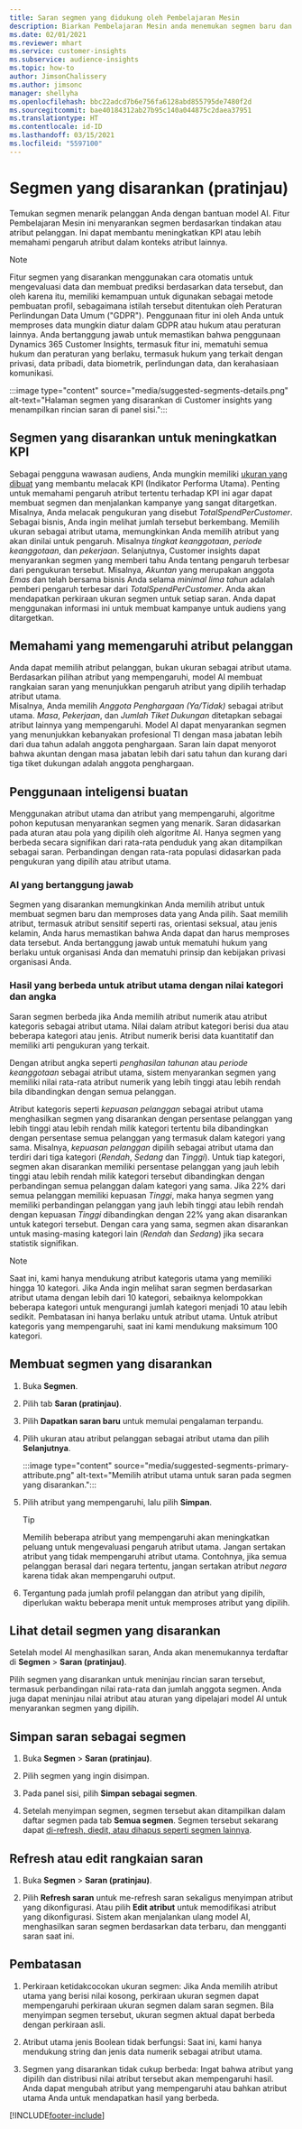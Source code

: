 ```yaml
---
title: Saran segmen yang didukung oleh Pembelajaran Mesin
description: Biarkan Pembelajaran Mesin anda menemukan segmen baru dan menarik berdasarkan atribut pelanggan.
ms.date: 02/01/2021
ms.reviewer: mhart
ms.service: customer-insights
ms.subservice: audience-insights
ms.topic: how-to
author: JimsonChalissery
ms.author: jimsonc
manager: shellyha
ms.openlocfilehash: bbc22adcd7b6e756fa6128abd855795de7480f2d
ms.sourcegitcommit: bae40184312ab27b95c140a044875c2daea37951
ms.translationtype: HT
ms.contentlocale: id-ID
ms.lasthandoff: 03/15/2021
ms.locfileid: "5597100"
---
```

# <a name="suggested-segments-preview"></a>Segmen yang disarankan (pratinjau)

Temukan segmen menarik pelanggan Anda dengan bantuan model AI. Fitur Pembelajaran Mesin ini menyarankan segmen berdasarkan tindakan atau atribut pelanggan. Ini dapat membantu meningkatkan KPI atau lebih memahami pengaruh atribut dalam konteks atribut lainnya. 

> [!NOTE]
> Fitur segmen yang disarankan menggunakan cara otomatis untuk mengevaluasi data dan membuat prediksi berdasarkan data tersebut, dan oleh karena itu, memiliki kemampuan untuk digunakan sebagai metode pembuatan profil, sebagaimana istilah tersebut ditentukan oleh Peraturan Perlindungan Data Umum ("GDPR"). Penggunaan fitur ini oleh Anda untuk memproses data mungkin diatur dalam GDPR atau hukum atau peraturan lainnya. Anda bertanggung jawab untuk memastikan bahwa penggunaan Dynamics 365 Customer Insights, termasuk fitur ini, mematuhi semua hukum dan peraturan yang berlaku, termasuk hukum yang terkait dengan privasi, data pribadi, data biometrik, perlindungan data, dan kerahasiaan komunikasi.

:::image type="content" source="media/suggested-segments-details.png" alt-text="Halaman segmen yang disarankan di Customer insights yang menampilkan rincian saran di panel sisi.":::

## <a name="suggested-segments-to-improve-your-kpis"></a>Segmen yang disarankan untuk meningkatkan KPI

Sebagai pengguna wawasan audiens, Anda mungkin memiliki [ukuran yang dibuat](measures.md) yang membantu melacak KPI (Indikator Performa Utama). Penting untuk memahami pengaruh atribut tertentu terhadap KPI ini agar dapat membuat segmen dan menjalankan kampanye yang sangat ditargetkan.   
Misalnya, Anda melacak pengukuran yang disebut *TotalSpendPerCustomer*. Sebagai bisnis, Anda ingin melihat jumlah tersebut berkembang. Memilih ukuran sebagai atribut utama, memungkinkan Anda memilih atribut yang akan dinilai untuk pengaruh. Misalnya *tingkat keanggotaan*, *periode keanggotaan*, dan *pekerjaan*. Selanjutnya, Customer insights dapat menyarankan segmen yang memberi tahu Anda tentang pengaruh terbesar dari pengukuran tersebut. Misalnya, *Akuntan* yang merupakan anggota *Emas* dan telah bersama bisnis Anda selama *minimal lima tahun* adalah pemberi pengaruh terbesar dari *TotalSpendPerCustomer*. Anda akan mendapatkan perkiraan ukuran segmen untuk setiap saran. Anda dapat menggunakan informasi ini untuk membuat kampanye untuk audiens yang ditargetkan.

## <a name="understand-what-influences-a-customer-attribute"></a>Memahami yang memengaruhi atribut pelanggan

Anda dapat memilih atribut pelanggan, bukan ukuran sebagai atribut utama. Berdasarkan pilihan atribut yang mempengaruhi, model AI membuat rangkaian saran yang menunjukkan pengaruh atribut yang dipilih terhadap atribut utama.   
Misalnya, Anda memilih *Anggota Penghargaan (Ya/Tidak)* sebagai atribut utama. *Masa*, *Pekerjaan*, dan *Jumlah Tiket Dukungan* ditetapkan sebagai atribut lainnya yang mempengaruhi. Model AI dapat menyarankan segmen yang menunjukkan kebanyakan profesional TI dengan masa jabatan lebih dari dua tahun adalah anggota penghargaan. Saran lain dapat menyorot bahwa akuntan dengan masa jabatan lebih dari satu tahun dan kurang dari tiga tiket dukungan adalah anggota penghargaan. 

## <a name="artificial-intelligence-usage"></a>Penggunaan inteligensi buatan

Menggunakan atribut utama dan atribut yang mempengaruhi, algoritme pohon keputusan menyarankan segmen yang menarik. Saran didasarkan pada aturan atau pola yang dipilih oleh algoritme AI. Hanya segmen yang berbeda secara signifikan dari rata-rata penduduk yang akan ditampilkan sebagai saran. Perbandingan dengan rata-rata populasi didasarkan pada pengukuran yang dipilih atau atribut utama.

### <a name="responsible-ai"></a>AI yang bertanggung jawab

Segmen yang disarankan memungkinkan Anda memilih atribut untuk membuat segmen baru dan memproses data yang Anda pilih. Saat memilih atribut, termasuk atribut sensitif seperti ras, orientasi seksual, atau jenis kelamin, Anda harus memastikan bahwa Anda dapat dan harus memproses data tersebut. Anda bertanggung jawab untuk mematuhi hukum yang berlaku untuk organisasi Anda dan mematuhi prinsip dan kebijakan privasi organisasi Anda.

### <a name="different-results-for-primary-attributes-with-categorical-and-numeric-values"></a>Hasil yang berbeda untuk atribut utama dengan nilai kategori dan angka

Saran segmen berbeda jika Anda memilih atribut numerik atau atribut kategoris sebagai atribut utama. Nilai dalam atribut kategori berisi dua atau beberapa kategori atau jenis. Atribut numerik berisi data kuantitatif dan memiliki arti pengukuran yang terkait.

Dengan atribut angka seperti *penghasilan tahunan* atau *periode keanggotaan* sebagai atribut utama, sistem menyarankan segmen yang memiliki nilai rata-rata atribut numerik yang lebih tinggi atau lebih rendah bila dibandingkan dengan semua pelanggan.

Atribut kategoris seperti *kepuasan pelanggan* sebagai atribut utama menghasilkan segmen yang disarankan dengan persentase pelanggan yang lebih tinggi atau lebih rendah milik kategori tertentu bila dibandingkan dengan persentase semua pelanggan yang termasuk dalam kategori yang sama. Misalnya, *kepuasan pelanggan* dipilih sebagai atribut utama dan terdiri dari tiga kategori (*Rendah*, *Sedang* dan *Tinggi*). Untuk tiap kategori, segmen akan disarankan memiliki persentase pelanggan yang jauh lebih tinggi atau lebih rendah milik kategori tersebut dibandingkan dengan perbandingan semua pelanggan dalam kategori yang sama. Jika 22% dari semua pelanggan memiliki kepuasan *Tinggi*, maka hanya segmen yang memiliki perbandingan pelanggan yang jauh lebih tinggi atau lebih rendah dengan kepuasan *Tinggi* dibandingkan dengan 22% yang akan disarankan untuk kategori tersebut. Dengan cara yang sama, segmen akan disarankan untuk masing-masing kategori lain (*Rendah* dan *Sedang*) jika secara statistik signifikan.

> [!NOTE]
> Saat ini, kami hanya mendukung atribut kategoris utama yang memiliki hingga 10 kategori. Jika Anda ingin melihat saran segmen berdasarkan atribut utama dengan lebih dari 10 kategori, sebaiknya kelompokkan beberapa kategori untuk mengurangi jumlah kategori menjadi 10 atau lebih sedikit. Pembatasan ini hanya berlaku untuk atribut utama. Untuk atribut kategoris yang mempengaruhi, saat ini kami mendukung maksimum 100 kategori.

## <a name="generate-suggested-segments"></a>Membuat segmen yang disarankan

1. Buka **Segmen**.

1. Pilih tab **Saran (pratinjau)**.

1. Pilih **Dapatkan saran baru** untuk memulai pengalaman terpandu.

1. Pilih ukuran atau atribut pelanggan sebagai atribut utama dan pilih **Selanjutnya**.

   :::image type="content" source="media/suggested-segments-primary-attribute.png" alt-text="Memilih atribut utama untuk saran pada segmen yang disarankan.":::

1. Pilih atribut yang mempengaruhi, lalu pilih **Simpan**.
   
   > [!TIP]
   > Memilih beberapa atribut yang mempengaruhi akan meningkatkan peluang untuk mengevaluasi pengaruh atribut utama. Jangan sertakan atribut yang tidak mempengaruhi atribut utama. Contohnya, jika semua pelanggan berasal dari negara tertentu, jangan sertakan atribut *negara* karena tidak akan mempengaruhi output.

1. Tergantung pada jumlah profil pelanggan dan atribut yang dipilih, diperlukan waktu beberapa menit untuk memproses atribut yang dipilih. 

## <a name="view-details-of-a-suggested-segment"></a>Lihat detail segmen yang disarankan

Setelah model AI menghasilkan saran, Anda akan menemukannya terdaftar di **Segmen** > **Saran (pratinjau)**.
 
Pilih segmen yang disarankan untuk meninjau rincian saran tersebut, termasuk perbandingan nilai rata-rata dan jumlah anggota segmen. Anda juga dapat meninjau nilai atribut atau aturan yang dipelajari model AI untuk menyarankan segmen yang dipilih.

## <a name="save-a-suggestion-as-a-segment"></a>Simpan saran sebagai segmen

1. Buka **Segmen** > **Saran (pratinjau)**.

1. Pilih segmen yang ingin disimpan. 

1. Pada panel sisi, pilih **Simpan sebagai segmen**. 

1. Setelah menyimpan segmen, segmen tersebut akan ditampilkan dalam daftar segmen pada tab **Semua segmen**. Segmen tersebut sekarang dapat [di-refresh, diedit, atau dihapus seperti segmen lainnya](segments.md).

## <a name="refresh-or-edit-a-set-of-suggestions"></a>Refresh atau edit rangkaian saran

1. Buka **Segmen** > **Saran (pratinjau)**.

1. Pilih **Refresh saran** untuk me-refresh saran sekaligus menyimpan atribut yang dikonfigurasi. Atau pilih **Edit atribut** untuk memodifikasi atribut yang dikonfigurasi. Sistem akan menjalankan ulang model AI, menghasilkan saran segmen berdasarkan data terbaru, dan mengganti saran saat ini.

## <a name="limitations"></a>Pembatasan

1. Perkiraan ketidakcocokan ukuran segmen: Jika Anda memilih atribut utama yang berisi nilai kosong, perkiraan ukuran segmen dapat mempengaruhi perkiraan ukuran segmen dalam saran segmen. Bila menyimpan segmen tersebut, ukuran segmen aktual dapat berbeda dengan perkiraan asli.
 
2. Atribut utama jenis Boolean tidak berfungsi: Saat ini, kami hanya mendukung string dan jenis data numerik sebagai atribut utama.

3. Segmen yang disarankan tidak cukup berbeda: Ingat bahwa atribut yang dipilih dan distribusi nilai atribut tersebut akan mempengaruhi hasil. Anda dapat mengubah atribut yang mempengaruhi atau bahkan atribut utama Anda untuk mendapatkan hasil yang berbeda.



[!INCLUDE[footer-include](../includes/footer-banner.md)]